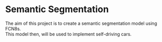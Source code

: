 # Semantic Segmentation

The aim of this project is to create a semantic segmentation model using FCN8s. <br>
This model then, will be used to implement self-driving cars.
